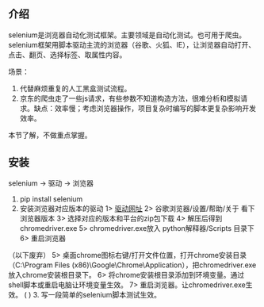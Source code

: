 ## 介绍
selenium是浏览器自动化测试框架。主要领域是自动化测试。也可用于爬虫。
selenium框架用脚本驱动主流的浏览器（谷歌、火狐、IE），让浏览器自动打开、点击、翻页、选择标签、取属性内容。

场景：
1. 代替麻烦重复的人工黑盒测试流程。
2. 京东的爬虫走了一些js请求，有些参数不知道构造方法，很难分析和模拟请求。缺点：效率慢；考虑浏览器操作，项目复杂时编写的脚本更复杂影响开发效率。

本节了解，不做重点掌握。

## 安装
selenium → 驱动 → 浏览器
1. pip install selenium
2. 安装浏览器对应版本的驱动
1> [驱动网址](http://chromedriver.storage.googleapis.com/index.html)
2> 谷歌浏览器/设置/帮助/关于  看下浏览器版本
3> 选择对应的版本和平台的zip包下载
4> 解压后得到 chromedriver.exe
5> chromedriver.exe放入 python解释器/Scripts 目录下
6> 重启浏览器

（以下废弃）
5> 桌面chrome图标右键/打开文件位置，打开chrome安装目录（C:\Program Files (x86)\Google\Chrome\Application），把chromedriver.exe放入chrome安装根目录下。
6> 将chrome安装根目录添加到环境变量。通过shell脚本或重启电脑让环境变量生效。
7> 重启浏览器。让chromedriver.exe生效。
(    )
3. 写一段简单的selenium脚本测试生效。

